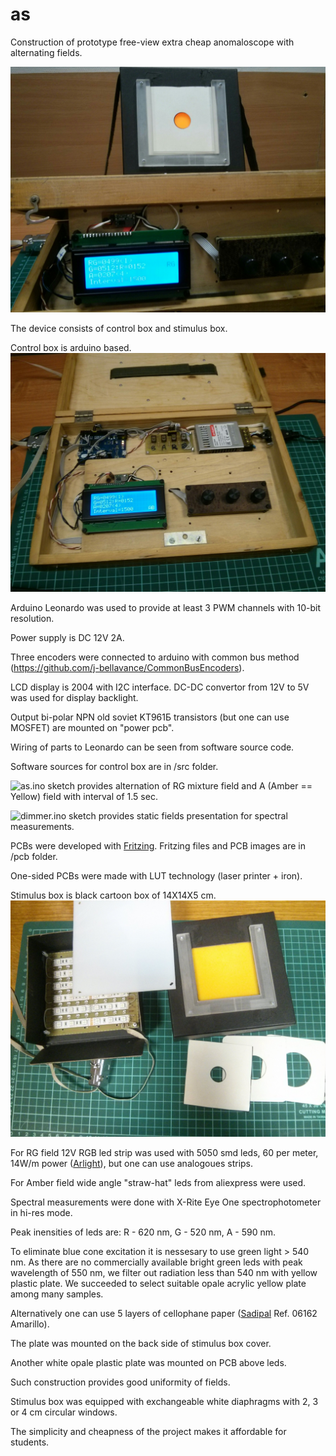 # as
Construction of prototype free-view extra cheap anomaloscope with alternating fields.

![General view of the device](photo/AS_1.jpg)

The device consists of control box and stimulus box.

Control box is arduino based.
![Inside control Box](photo/ControlBox_1.jpg)

Arduino Leonardo was used to provide at least 3 PWM channels with 10-bit resolution.

Power supply is DC 12V 2A.

Three encoders were connected to arduino with common bus method (https://github.com/j-bellavance/CommonBusEncoders).

LCD display is 2004 with I2C interface. DC-DC convertor from 12V to 5V was used for display backlight.

Output bi-polar NPN old soviet KT961Б transistors (but one can use MOSFET) are mounted on "power pcb".

Wiring of parts to Leonardo can be seen from software source code.

Software sources for control box are in /src folder.

![as.ino](src/as.ino) sketch provides alternation of RG mixture field and A (Amber == Yellow) field with interval of 1.5 sec.

![dimmer.ino](src/dimmer.ino) sketch provides static fields presentation for spectral measurements.

PCBs were developed with [Fritzing](https://fritzing.org). Fritzing files and PCB images are in /pcb folder.

One-sided PCBs were made with LUT technology (laser printer + iron).

Stimulus box is black cartoon box of 14X14X5 cm.
![Stimulus box](photo/StimulusBox_1.jpg)

For RG field 12V RGB led strip was used with 5050 smd leds, 60 per meter, 14W/m power ([Arlight](https://arlight.ru)),
but one can use analogoues strips.

For Amber field wide angle "straw-hat" leds from aliexpress were used.

Spectral measurements were done with X-Rite Eye One spectrophotometer in hi-res mode.

Peak inensities of leds are: R - 620 nm, G - 520 nm, A - 590 nm.

To eliminate blue cone excitation it is nessesary to use green light > 540 nm.
As there are no commercially available bright green leds with peak wavelength of 550 nm, we
filter out radiation less than 540 nm with yellow plastic plate.
We succeeded to select suitable opale acrylic yellow plate among many samples.

Alternatively one can use 5 layers of cellophane paper ([Sadipal](https://sadipal.com) Ref. 06162 Amarillo).

The plate was mounted on the back side of stimulus box cover.

Another white opale plastic plate was mounted on PCB above leds.

Such construction provides good uniformity of fields.

Stimulus box was equipped with exchangeable white diaphragms with 2, 3 or 4 cm circular windows.

The simplicity and cheapness of the project makes it affordable for students.
